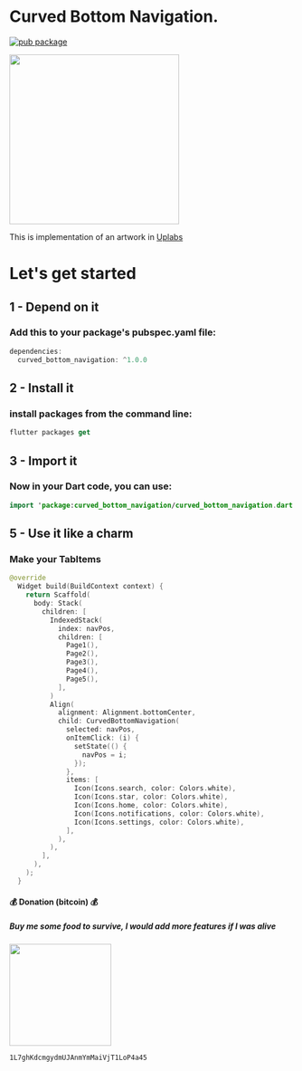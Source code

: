 # Curved Bottom Navigation.

[![pub package](https://img.shields.io/pub/v/curved_bottom_navigation.svg)](https://pub.dartlang.org/packages/curved_bottom_navigation)

<img src="https://raw.githubusercontent.com/imaNNeoFighT/curved_bottom_navigation/master/repo_files/curved_bottom_navigation.gif" width="300">

This is implementation of an artwork in [Uplabs](https://www.uplabs.com/posts/gaming-app-design-fdb8a2ac-0f96-418a-826e-361d55e11f4f)


# Let's get started

## 1 - Depend on it

### Add this to your package's pubspec.yaml file:

```kotlin
dependencies:
  curved_bottom_navigation: ^1.0.0
```

## 2 - Install it

### install packages from the command line:
```kotlin
flutter packages get
```

## 3 - Import it
### Now in your Dart code, you can use:
```kotlin
import 'package:curved_bottom_navigation/curved_bottom_navigation.dart';
```

## 5 - Use it like a charm
### Make your TabItems
```kotlin
@override
  Widget build(BuildContext context) {
    return Scaffold(
      body: Stack(
        children: [
          IndexedStack(
            index: navPos,
            children: [
              Page1(),
              Page2(),
              Page3(),
              Page4(),
              Page5(),
            ],
          )
          Align(
            alignment: Alignment.bottomCenter,
            child: CurvedBottomNavigation(
              selected: navPos,
              onItemClick: (i) {
                setState(() {
                  navPos = i;
                });
              },
              items: [
                Icon(Icons.search, color: Colors.white),
                Icon(Icons.star, color: Colors.white),
                Icon(Icons.home, color: Colors.white),
                Icon(Icons.notifications, color: Colors.white),
                Icon(Icons.settings, color: Colors.white),
              ],
            ),
          ),
        ],
      ),
    );
  }
```


#### :moneybag: Donation (bitcoin) :moneybag:
##### Buy me some food to survive, I would add more features if I was alive
<img src="https://github.com/imaNNeoFighT/fl_chart/raw/master/repo_files/images/bitcoin_public_key.jpg" width="180" >

`1L7ghKdcmgydmUJAnmYmMaiVjT1LoP4a45`